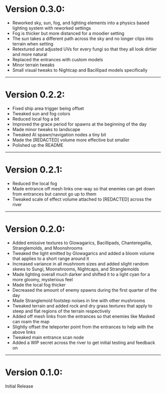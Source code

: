# Version 0.3.0:

- Reworked sky, sun, fog, and lighting elements into a physics based lighting system with reworked settings
- Fog is thicker but more distanced for a moodier setting
- The sun takes a different path across the sky and no longer clips into terrain when setting
- Retextured and adjusted UVs for every fungi so that they all look dirtier and more natural
- Replaced the entrances with custom models
- Minor terrain tweaks
- Small visual tweaks to Nightcap and Bacillipad models specifically

---
# Version 0.2.2:

- Fixed ship area trigger being offset
- Tweaked sun and fog colors
- Reduced local fog a bit
- Improved the grace period for spawns at the beginning of the day
- Made minor tweaks to landscape
- Tweaked AI spawn/navigation nodes a tiny bit
- Made the [REDACTED] volume more effective but smaller
- Polished up the README

---
# Version 0.2.1:

- Reduced the local fog
- Made entrance off mesh links one-way so that enemies can get down from entrances but cannot go up to them
- Tweaked scale of effect volume attached to [REDACTED] across the river

---
# Version 0.2.0:

- Added emissive textures to Glowagarics, Bacillipads, Chanteregallia, Stranglemolds, and Moonshrooms
- Tweaked the light emitted by Glowagarics and added a bloom volume that applies to a short range around it
- Increased variance in all mushroom sizes and added slight random skews to Sungi, Moonshrooms, Nightcaps, and Stranglemolds
- Made lighting overall much darker and shifted it to a light cyan for a more gloomy, mysterious feel
- Made the local fog thicker
- Decreased the amount of enemy spawns during the first quarter of the day
- Made Stranglemold footstep noises in line with other mushrooms
- Tweaked terrain and added rock and dry grass textures that apply to steep and flat regions of the terrain respectively
- Added off mesh links from the entrances so that enemies like Masked can roam the map
- Slightly offset the teleporter point from the entrances to help with the above links
- Tweaked main entrance scan node
- Added a WIP secret across the river to get initial testing and feedback on

---
# Version 0.1.0:

Initial Release
